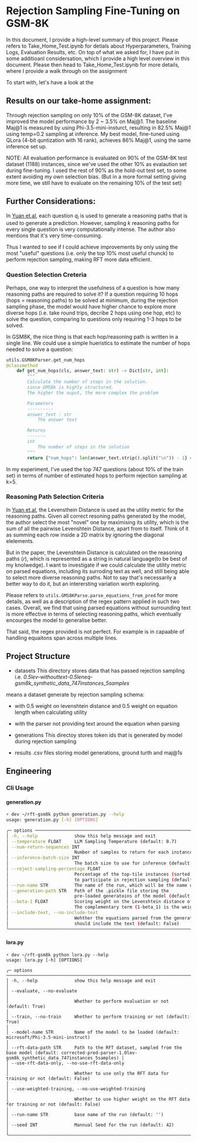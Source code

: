 # Rejection Sampling Fine-Tuning on GSM-8K
In this document, I provide a high-level summary of this project.
Please refers to Take_Home_Test.ipynb for detials about Hyperparameters, Training Logs, Evaluation Results, etc.
On top of what we asked for, I have put in some additioanl considersation, which I provide a high level overview in this document. Please then head to Take_Home_Test.ipynb for  more details, where I provide a walk through on the assignment

To start with, let's have a look at the
## Results on our take-home assignment:
Through rejection sampling on only 10% of the GSM-8K dataset, I've improved the model performance by 2 ~ 3.5% on Maj@1.
The baseline Maj@1 is measured by using Phi-3.5-mini-insturct, resulting in 82.5% Maj@1 using temp=0.2 sampling at inference. 
My best model, fine-tuned using QLora (4-bit quntization with 16 rank), achieves 86% Maj@1, using the same inference set up.

NOTE:
All evaluation performance is evaluated on 90% of the GSM-8K test dataset (1188) instances, since we've used the other 10% as evalaution set during fine-tuning.
I used the rest of 90% as the hold-out test set, to some extent avoiding my own selection bias. 
(But in a more formal setting giving more time, we still have to evaluate on the remaining 10% of the test set)

## Further Considerations:
In [Yuan et,al](https://arxiv.org/pdf/2308.01825), each question $q_i$ is used to generate a reasoning paths that is used to generate a prediction. However, sampling $k$ reasoning paths for every single question is very computationally intense. The author also mentions that it's very time-consuming. 

Thus I wanted to see if I could achieve improvements by only using the most "useful" questions (i.e. only the top 10% most useful chunck) to perform rejection sampling, making RFT more data efficient.

### Question Selection Creteria 
Perhaps, one way to interpret the usefulness of a question is how many reasoning paths are required to solve it? 
If a question requiring 10 hops (hops = reasoning paths) to be solved at minimum, during the rejection sampling phase, the model would have higher chance to explore more diverse hops (i.e. take round trips, decribe 2 hops using one hop, etc) to solve the question, comparing to questions only requiring 1-3 hops to be solved.

In GSM8K, the nice thing is that each hop/reasoning path is written in a single line. We could use a simple hueristics to estimate the number of hops needed to solve a question:  

```python
utils.GSM8KParser.get_num_hops
@classmethod
    def get_num_hops(cls, answer_text: str) -> Dict[str, int]:
        """
        Calculate the number of steps in the solution.
        since GMS8k is highly structured.
        The higher the ouput, the more complex the problem

        Parameters
        ----------
        answer_text : str
            The answer text

        Returns
        -------
        int
            The number of steps in the solution
        """
        return {"num_hops": len(answer_text.strip().split("\n")) - 1} #take away one line to remve the #### final answer
```
In my experiment, I've used the top 747 questions (about 10% of the train set) in terms of number of estimated hops to perform rejection sampling at k=5. 

### Reasoning Path Selection Criteria
In [Yuan et,al](https://arxiv.org/pdf/2308.01825), the Levensthein Distance is used as the utility metric for the reasoning paths. 
Given all correct resoning paths generated by the model, the author select the most "novel" one by maximising its utility, which is the sum of all the pairwise Levenshtein Distance, apart from to itself. Think of it as summing each row inside a 2D matrix by ignoring the diagonal elelements.

But in the paper, the Levenshtein Distance is calculated on the reasoning paths ($r$), which is represented as a string in natural language(to be best of my knolwedge). I want to investigate if we could calculate the utility metric on parsed equations, including its surroding text as well, and still being able to select more diverse reasoning paths. Not to say that's necessarily a better way to do it, but an interersting variation worth exploring.

Please refers to ```utils.GMS8KParse.parse_equations_from_pred``` for more details, as well as a description of the regex pattern applied in such two cases. Overall, we find that using parsed equations without surrounding text is more effective in terms of selecting reasoning paths, which eventually encourges the model to generalise better. 

That said, the regex provided is not perfect. For example is in capaable of handling equaitons span across multiple lines. 

## Project Structure 

- datasets 
This directory stores data that has passed rejection sampling 
i.e. 
*0.5lev-withouttext-0.5leneq-gsm8k_synthetic_data_747instances_5samples*

means a dataset generate by rejection sampling schema: 

- with 0.5 weight on levenshtein distance and 0.5 weight on equation length when calculating utility

- with the parser not providing text around the equation when parsing

- generations 
This directoy stores token ids that is generated by model during rejection sampling

- results 
.csv files storing model generations, ground turth and maj@1s

## Engineering 

### Cli Usage
#### generation.py 
```bash 
⚡ dev ~/rft-gsm8k python generation.py --help
usage: generation.py [-h] [OPTIONS]

╭─ options ────────────────────────────────────────────────────────────────────────────────────────────────────────────────────────────────────────────────────────╮
│ -h, --help              show this help message and exit                                                                                                          │
│ --temperature FLOAT     LLM Sampling Temperature (default: 0.7)                                                                                                  │
│ --num-return-sequences INT                                                                                                                                       │
│                         Number of samples to return for each instance (default: 5)                                                                               │
│ --inference-batch-size INT                                                                                                                                       │
│                         The batch size to use for inference (default: 2)                                                                                         │
│ --reject-sampling-percentage FLOAT                                                                                                                               │
│                         Percentage of the top-tile instances (sorted in terms of hope length)                                                                    │
│                         to participate in rejection sampling (default: 0.1)                                                                                      │
│ --run-name STR          The name of the run, which will be the name of the dataset saved (default: '')                                                           │
│ --generation-path STR   Path of the .pickle file storing the                                                                                                     │
│                         pre-loaded generatoins of the model (default: datasets/corrected-pred-parser-0.5lev-0.5leneq-gsm8k_synthetic_data_747instances_5samples) │
│ --beta-1 FLOAT          Scoring weight on the Levenshtein distance of equations                                                                                  │
│                         The complementary term (1-beta_1) is the weight on the length of the equations (default: 0.5)                                            │
│ --include-text, --no-include-text                                                                                                                                │
│                         Wehther the equations parsed from the generated completions                                                                              │
│                         should include the text (default: False)                                                                                                 │
╰──────────────────────────────────────────────────────────────────────────────────────────────────────────────────────────────────────────────────────────────────╯
```

#### lora.py 
```
⚡ dev ~/rft-gsm8k python lora.py --help
usage: lora.py [-h] [OPTIONS]

╭─ options ───────────────────────────────────────────────────────────────────────────────────────────────────────────────────────────────────────────────────────╮
│ -h, --help              show this help message and exit                                                                                                         │
│ --evaluate, --no-evaluate                                                                                                                                       │
│                         Whether to perform evaluation or not (default: True)                                                                                    │
│ --train, --no-train     Whether to perform training or not (default: True)                                                                                      │
│ --model-name STR        Name of the model to be loaded (default: microsoft/Phi-3.5-mini-instruct)                                                               │
│ --rft-data-path STR     Path to the RFT dataset, sampled from the base model (default: corrected-pred-parser-1.0lev-gsm8k_synthetic_data_747instances_5samples) │
│ --use-rft-data-only, --no-use-rft-data-only                                                                                                                     │
│                         Whether to use only the RFT data for training or not (default: False)                                                                   │
│ --use-weighted-training, --no-use-weighted-training                                                                                                             │
│                         Whether to use higher weight on the RFT data for training or not (default: False)                                                       │
│ --run-name STR          base name of the run (default: '')                                                                                                      │
│ --seed INT              Mannual Seed for the run (default: 42)                                                                                                  │
╰─────────────────────────────────────────────────────────────────────────────────────────────────────────────────────────────────────────────────────────────────╯
```
